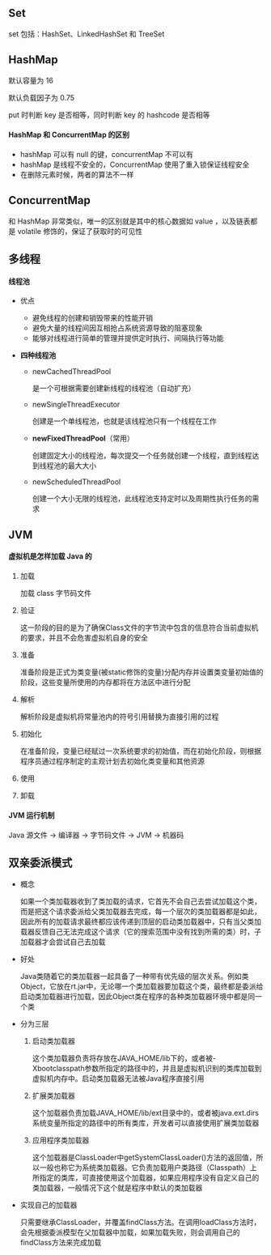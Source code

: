 ## Set

set 包括：HashSet、LinkedHashSet 和 TreeSet

## HashMap

默认容量为 16

默认负载因子为 0.75

put 时判断 key 是否相等，同时判断 key 的 hashcode 是否相等

#### HashMap 和 ConcurrentMap 的区别

* hashMap 可以有 null 的键，concurrentMap 不可以有 
* hashMap 是线程不安全的，ConcurrentMap 使用了重入锁保证线程安全
* 在删除元素时候，两者的算法不一样

## ConcurrentMap

和 HashMap 非常类似，唯一的区别就是其中的核心数据如 value ，以及链表都是 volatile 修饰的，保证了获取时的可见性

## 多线程

#### 线程池

* 优点

  * 避免线程的创建和销毁带来的性能开销
  * 避免大量的线程间因互相抢占系统资源导致的阻塞现象
  * 能够对线程进行简单的管理并提供定时执行、间隔执行等功能

* **四种线程池**

  * newCachedThreadPool 

    是一个可根据需要创建新线程的线程池（自动扩充）

  * newSingleThreadExecutor

    创建是一个单线程池，也就是该线程池只有一个线程在工作

  * **newFixedThreadPool**（常用）

    创建固定大小的线程池，每次提交一个任务就创建一个线程，直到线程达到线程池的最大大小

  * newScheduledThreadPool 

    创建一个大小无限的线程池，此线程池支持定时以及周期性执行任务的需求

## JVM

#### 虚拟机是怎样加载 Java 的

1. 加载

   加载 class 字节码文件

2. 验证

   这一阶段的目的是为了确保Class文件的字节流中包含的信息符合当前虚拟机的要求，并且不会危害虚拟机自身的安全

3. 准备

   准备阶段是正式为类变量(被static修饰的变量)分配内存并设置类变量初始值的阶段，这些变量所使用的内存都将在方法区中进行分配

4. 解析

   解析阶段是虚拟机将常量池内的符号引用替换为直接引用的过程

5. 初始化

   在准备阶段，变量已经赋过一次系统要求的初始值，而在初始化阶段，则根据程序员通过程序制定的主观计划去初始化类变量和其他资源

6. 使用

7. 卸载

#### JVM 运行机制

Java 源文件 -> 编译器 -> 字节码文件 -> JVM -> 机器码

## 双亲委派模式

* 概念

  如果一个类加载器收到了类加载的请求，它首先不会自己去尝试加载这个类，而是把这个请求委派给父类加载器去完成，每一个层次的类加载器都是如此，因此所有的加载请求最终都应该传递到顶层的启动类加载器中，只有当父类加载器反馈自己无法完成这个请求（它的搜索范围中没有找到所需的类）时，子加载器才会尝试自己去加载

* 好处

  Java类随着它的类加载器一起具备了一种带有优先级的层次关系。例如类Object，它放在rt.jar中，无论哪一个类加载器要加载这个类，最终都是委派给启动类加载器进行加载，因此Object类在程序的各种类加载器环境中都是同一个类

* 分为三层

  1. 启动类加载器

      这个类加载器负责将存放在JAVA_HOME/lib下的，或者被-Xbootclasspath参数所指定的路径中的，并且是虚拟机识别的类库加载到虚拟机内存中。启动类加载器无法被Java程序直接引用

  2. 扩展类加载器

     这个加载器负责加载JAVA_HOME/lib/ext目录中的，或者被java.ext.dirs系统变量所指定的路径中的所有类库，开发者可以直接使用扩展类加载器

  3. 应用程序类加载器

     这个加载器是ClassLoader中getSystemClassLoader()方法的返回值，所以一般也称它为系统类加载器。它负责加载用户类路径（Classpath）上所指定的类库，可直接使用这个加载器，如果应用程序没有自定义自己的类加载器，一般情况下这个就是程序中默认的类加载器

* 实现自己的加载器

  只需要继承ClassLoader，并覆盖findClass方法。在调用loadClass方法时，会先根据委派模型在父加载器中加载，如果加载失败，则会调用自己的findClass方法来完成加载